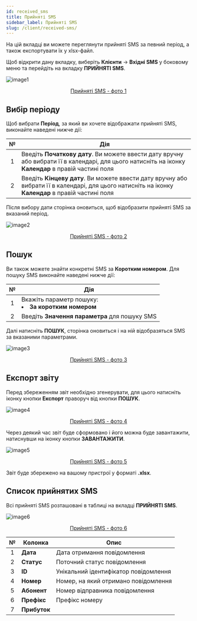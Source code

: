 ```yaml
---
id: received_sms
title: Прийняті SMS
sidebar_label: Прийняті SMS
slug: /client/received-sms/
---
```


На цій вкладці ви можете переглянути прийняті SMS за певний період, а також експортувати їх у xlsx-файл.

Щоб відкрити дану вкладку, виберіть **Клієнти** → **Вхідні SMS** у боковому меню та перейдіть на вкладку **ПРИЙНЯТІ SMS**.

![image1](/img/uk/client_incoming_sms_received_sms/image1.png "Прийняті SMS") <center><u>Прийняті SMS - фото 1</u></center>

## Вибір періоду

Щоб вибрати **Період**, за який ви хочете відображати прийняті SMS, виконайте наведені нижче дії:

|  №  | Дія |
| :-: | --- |
| 1 | Введіть **Початкову дату**. Ви можете ввести дату вручну або вибрати її в календарі, для цього натисніть на іконку **Календар** в правій частині поля |
| 2 | Введіть **Кінцеву дату**. Ви можете ввести дату вручну або вибрати її в календарі, для цього натисніть на іконку **Календар** в правій частині поля |

Після вибору дати сторінка оновиться, щоб відобразити прийняті SMS за вказаний період.

![image2](/img/uk/client_incoming_sms_received_sms/image2.png "Прийняті SMS") <center><u>Прийняті SMS - фото 2</u></center>

## Пошук

Ви також можете знайти конкретні SMS за **Коротким номером**. Для пошуку SMS виконайте наведені нижче дії:

|  №  | Дія |
| :-: | --- |
| 1 | Вкажіть параметр пошуку: <li>**За коротким номером**</li> |
| 2 | Введіть **Значення параметра** для пошуку SMS |

Далі натисніть **ПОШУК**, сторінка оновиться і на ній відобразяться SMS за вказаними параметрами.

![image3](/img/uk/client_incoming_sms_received_sms/image3.png "Прийняті SMS") <center><u>Прийняті SMS - фото 3</u></center>

## Експорт звіту

Перед збереженням звіт необхідно згенерувати, для цього натисніть іконку кнопки **Експорт** праворуч від кнопки **ПОШУК**.

![image4](/img/uk/client_incoming_sms_received_sms/image4.png "Прийняті SMS") <center><u>Прийняті SMS - фото 4</u></center>

Через деякий час звіт буде сформовано і його можна буде завантажити, натиснувши на іконку кнопки **ЗАВАНТАЖИТИ**.

![image5](/img/uk/client_incoming_sms_received_sms/image5.png "Прийняті SMS") <center><u>Прийняті SMS - фото 5</u></center>

Звіт буде збережено на вашому пристрої у форматі **.xlsx**.

## Список прийнятих SMS

Всі прийняті SMS розташовані в таблиці на вкладці **ПРИЙНЯТІ SMS**.

![image6](/img/uk/client_incoming_sms_received_sms/image6.png "Прийняті SMS") <center><u>Прийняті SMS - фото 6</u></center>

|  №  | Колонка | Опис |
| :-: | ------- | ---- |
| 1 | **Дата** | Дата отримання повідомлення |
| 2 | **Статус** | Поточний статус повідомлення |
| 3 | **ID** | Унікальний ідентифікатор повідомлення |
| 4 | **Номер** | Номер, на який отримано повідомлення |
| 5 | **Абонент** | Номер відправника повідомлення |
| 6 | **Префікс** | Префікс номеру |
| 7 | **Прибуток** |  |
